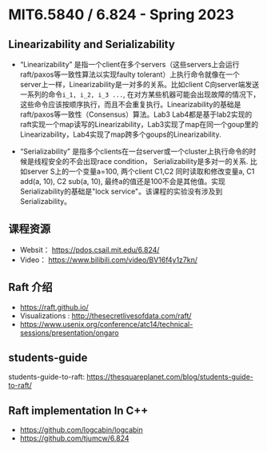  # MIT6.5840 / 6.824 - Spring 2023

 

##  Linearizability and Serializability 
- “Linearizability” 是指一个client在多个servers（这些servers上会运行raft/paxos等一致性算法以实现faulty tolerant）上执行命令就像在一个server上一样，Linearizability是一对多的关系。比如client C向server端发送一系列的命令`i_1, i_2, i_3 ...`, 在对方某些机器可能会出现故障的情况下，这些命令应该按顺序执行，而且不会重复执行。Linearizability的基础是raft/paxos等一致性（Consensus）算法。Lab3 Lab4都是基于lab2实现的raft实现一个map读写的Linearizability，Lab3实现了map在同一个goup里的Linearizability，Lab4实现了map跨多个goups的Linearizability.

- “Serializability” 是指多个clients在一台server或一个cluster上执行命令的时候是线程安全的不会出现race condition， Serializability是多对一的关系. 比如server S上的一个变量a=100, 两个client C1,C2 同时读取和修改变量a, C1 add(a, 10), C2 sub(a, 10), 最终a的值还是100不会是其他值。实现Serializability的基础是"lock service"。该课程的实验没有涉及到Serializability。


## 课程资源
- Websit： https://pdos.csail.mit.edu/6.824/
- Video： https://www.bilibili.com/video/BV16f4y1z7kn/

## Raft 介绍
- https://raft.github.io/
- Visualizations : http://thesecretlivesofdata.com/raft/
- https://www.usenix.org/conference/atc14/technical-sessions/presentation/ongaro

## students-guide
students-guide-to-raft: https://thesquareplanet.com/blog/students-guide-to-raft/

## Raft implementation In C++
- https://github.com/logcabin/logcabin
- https://github.com/tjumcw/6.824